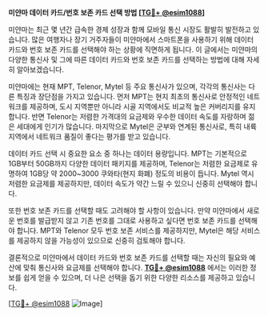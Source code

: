 **미얀마 데이터 카드/번호 보존 카드 선택 방법 [[TG💪+ @esim1088](https://t.me/s/esim1088)]**

미얀마는 최근 몇 년간 급속한 경제 성장과 함께 모바일 통신 시장도 활발히 발전하고 있습니다. 많은 여행자나 장기 거주자들이 미얀마에서 스마트폰을 사용하기 위해 데이터 카드와 번호 보존 카드를 선택해야 하는 상황에 직면하게 됩니다. 이 글에서는 미얀마의 다양한 통신사 및 그에 따른 데이터 카드와 번호 보존 카드를 선택하는 방법에 대해 자세히 알아보겠습니다.

미얀마에는 현재 MPT, Telenor, Mytel 등 주요 통신사가 있으며, 각각의 통신사는 다른 특징과 장단점을 가지고 있습니다. 먼저 MPT는 현지 최초의 통신사로 안정적인 네트워크를 제공하며, 도시 지역뿐만 아니라 시골 지역에서도 비교적 높은 커버리지를 유지합니다. 반면 Telenor는 저렴한 가격대의 요금제와 우수한 데이터 속도를 자랑하며 젊은 세대에게 인기가 많습니다. 마지막으로 Mytel은 군부와 연계된 통신사로, 특히 내륙 지역에서 네트워크 품질이 좋다는 평가를 받고 있습니다.

데이터 카드 선택 시 중요한 요소 중 하나는 데이터 용량입니다. MPT는 기본적으로 1GB부터 50GB까지 다양한 데이터 패키지를 제공하며, Telenor는 저렴한 요금제로 유명하여 1GB당 약 2000~3000 쿠와타(현지 화폐) 정도의 비용이 듭니다. Mytel 역시 저렴한 요금제를 제공하지만, 데이터 속도가 약간 느릴 수 있으니 신중히 선택해야 합니다.

또한 번호 보존 카드를 선택할 때도 고려해야 할 사항이 있습니다. 만약 미얀마에서 새로운 번호를 발급받지 않고 기존 번호를 그대로 사용하고 싶다면 번호 보존 카드를 선택해야 합니다. MPT와 Telenor 모두 번호 보존 서비스를 제공하지만, Mytel은 해당 서비스를 제공하지 않을 가능성이 있으므로 신중히 검토해야 합니다.

결론적으로 미얀마에서 데이터 카드와 번호 보존 카드를 선택할 때는 자신의 필요와 예산에 맞춰 통신사와 요금제를 선택해야 합니다. **[TG💪+ @esim1088](https://t.me/s/esim1088)** 에서는 이러한 정보를 쉽게 얻을 수 있으며, 더 나은 선택을 돕기 위한 다양한 리소스를 제공하고 있습니다.

[[TG💪+ @esim1088](https://t.me/s/esim1088) ![Image](https://i.postimg.cc/Y0z9fWf4/image.png)]